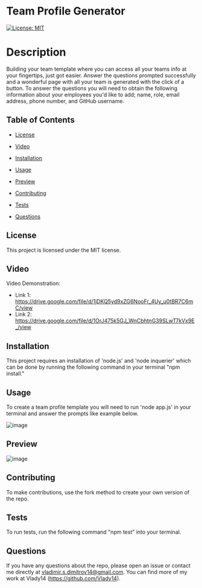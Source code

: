 # Team Profile Generator

[![License: MIT](https://img.shields.io/badge/License-MIT-yellow.svg)](https://opensource.org/licenses/MIT)

# Description
Building your team template where you can access all your teams info at your fingertips, just got easier. Answer the questions prompted successfully and a wonderful page with all your team is generated with the click of a button. To answer the questions you will need to obtain the following information about your employees you'd like to add; name, role, email address, phone number, and GitHub username.

## Table of Contents

* [License](#license)

* [Video](#video)

* [Installation](#installation)

* [Usage](#usage)

* [Preview](#preview)

* [Contributing](#contributing)

* [Tests](#tests)

* [Questions](#questions)

## License

This project is licensed under the MIT license.

## Video

Video Demonstration:
* Link 1: https://drive.google.com/file/d/1jDKQ5yd9xZG6NooFr_4Uy_u0tBR7C6mC/view
* Link 2: https://drive.google.com/file/d/1OrJ475k5GJ_WnCbhtnG39SLwT7kVx9E_/view

## Installation

This project requires an installation of 'node.js' and 'node inquerier' which can be done by running the following command in your terminal "npm install."

## Usage

To create a team profile template you will need to run 'node app.js' in your terminal and answer the prompts like example below.

![image](https://user-images.githubusercontent.com/71519918/100175459-0a6ec080-2e94-11eb-9c95-c9d51d2a88ab.png)


## Preview

![image](https://user-images.githubusercontent.com/71519918/100175692-810bbe00-2e94-11eb-9045-6bd2c4a75815.png)

## Contributing

To make contributions, use the fork method to create your own version of the repo.

## Tests

To run tests, run the following command "npm test" into your terminal.

## Questions

If you have any questions about the repo, please open an issue or contact me directly at vladimir.s.dimitrov14@gmail.com. You can find more of my work at Vlady14 (https://github.com/Vlady14).